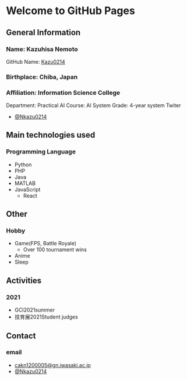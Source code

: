 # Welcome to GitHub Pages

## General Information
### Name: Kazuhisa Nemoto
GitHub Name: [Kazu0214](https://github.com/Kazu0214)

### Birthplace: Chiba, Japan
### Affiliation: Information Science College
Department: Practical AI
Course: AI System
Grade: 4-year system
Twiter
- [@Nkazu0214](https://twitter.com/NKazu0214)

## Main technologies used
### Programming Language
  - Python
  - PHP
  - Java
  - MATLAB
  - JavaScript
    - React
## Other
### Hobby
  - Game(FPS, Battle Royale)
    - Over 100 tournament wins
  - Anime
  - Sleep
## Activities
### 2021
 - GCI2021summer
 - 技育展2021Student judges

## Contact
### email
- cakn1200005@gn.iwasaki.ac.jp
- [@Nkazu0214](https://twitter.com/NKazu0214)
